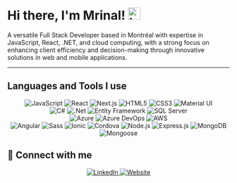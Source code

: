 # Hi there, I'm Mrinal! <img src="https://user-images.githubusercontent.com/1303154/88677602-1635ba80-d120-11ea-84d8-d263ba5fc3c0.gif" width="28px" height="28px" alt="hi"> 

A versatile Full Stack Developer based in Montréal with expertise in JavaScript, React, .NET, and cloud computing, with a strong focus on enhancing client efficiency and decision-making through innovative solutions in web and mobile applications.

---

## Languages and Tools I use
<div align="center">
  
  <img alt="JavaScript" src="https://img.shields.io/badge/javascript-%23323330.svg?style=for-the-badge&logo=javascript&logoColor=%23F7DF1E"/>
  <img alt="React" src="https://img.shields.io/badge/react-%2320232a.svg?style=for-the-badge&logo=react&logoColor=%2361DAFB"/>
  <img alt="Next.js" src="https://img.shields.io/badge/Next.js-%23000000.svg?style=for-the-badge&logo=next-dot-js&logoColor=white"/>
  <img alt="HTML5" src="https://img.shields.io/badge/html5-%23E34F26.svg?style=for-the-badge&logo=html5&logoColor=white"/>
  <img alt="CSS3" src="https://img.shields.io/badge/css3-%231572B6.svg?style=for-the-badge&logo=css3&logoColor=white"/>
  <img alt="Material UI" src="https://img.shields.io/badge/Material--UI-%230081CB.svg?style=for-the-badge&logo=material-ui&logoColor=white"/>
  <br/>
  <img alt="C#" src="https://img.shields.io/badge/C%23-%23239120.svg?style=for-the-badge&logo=c-sharp&logoColor=white"/>
  <img alt=".Net" src="https://img.shields.io/badge/.NET-%235C2D91.svg?style=for-the-badge&logo=dot-net&logoColor=white"/>
  <img alt="Entity Framework" src="https://img.shields.io/badge/Entity%20Framework-%235C2D91.svg?style=for-the-badge&logo=dot-net&logoColor=white"/>
  <img alt="SQL Server" src="https://img.shields.io/badge/SQL%20Server-%23CC2927.svg?style=for-the-badge&logo=microsoft-sql-server&logoColor=white"/>
  <br/>
  <img alt="Azure" src="https://img.shields.io/badge/Azure-%230072C6.svg?style=for-the-badge&logo=microsoft-azure&logoColor=white"/>
  <img alt="Azure DevOps" src="https://img.shields.io/badge/Azure%20DevOps-%230072C6.svg?style=for-the-badge&logo=azure-devops&logoColor=white"/>
  <img alt="AWS" src="https://img.shields.io/badge/AWS-%23FF9900.svg?style=for-the-badge&logo=amazon-aws&logoColor=white"/>
  <br/>
  <img alt="Angular" src="https://img.shields.io/badge/angular-%23DD0031.svg?style=for-the-badge&logo=angular&logoColor=white"/>
  <img alt="Sass" src="https://img.shields.io/badge/sass-%23CC6699.svg?style=for-the-badge&logo=sass&logoColor=white"/>
  <img alt="Ionic" src="https://img.shields.io/badge/Ionic-%234782BD.svg?style=for-the-badge&logo=ionic&logoColor=white"/>
  <img alt="Cordova" src="https://img.shields.io/badge/Cordova-%2320232a.svg?style=for-the-badge&logo=apache-cordova&logoColor=%23E8E8E8"/>
  <img alt="Node.js" src="https://img.shields.io/badge/Node.js-%2343853D.svg?style=for-the-badge&logo=node-dot-js&logoColor=white"/>
  <img alt="Express.js" src="https://img.shields.io/badge/Express.js-%23000000.svg?style=for-the-badge&logo=express&logoColor=white"/>
  <img alt="MongoDB" src="https://img.shields.io/badge/MongoDB-%2347A248.svg?style=for-the-badge&logo=mongodb&logoColor=white"/>
  <img alt="Mongoose" src="https://img.shields.io/badge/Mongoose-%23880000.svg?style=for-the-badge&logo=mongoose&logoColor=white"/>
</div>

<!-- ## :bar_chart:	Some statistics
<a href="https://github.com/mrynalrai">
  <img align="center" src="https://github-readme-stats.vercel.app/api/top-langs/?username=mrynalrai&theme=great-gatsby&layout=compact&langs_count=10" />
</a>
<a href="https://github.com/mrynalrai">
 <img align="center" src="https://github-readme-stats.vercel.app/api?username=mrynalrai&show_icons=true&theme=great-gatsby&line_height=27" alt="Mrinal's github stats"/>
</a> -->

## :link:	Connect with me

<div align="center">
  <a href="https://www.linkedin.com/in/mrinal-rai-37a33b11a/" target="_blank">
    <img alt="LinkedIn" src="https://img.shields.io/badge/linkedin-%230077B5.svg?style=for-the-badge&logo=linkedin&logoColor=white"/>
  </a>
  <a href="https://mrinalrai.in/" target="_blank">
  <img alt="Website" src="https://img.shields.io/badge/Website-%231877F2.svg?style=for-the-badge&logo=Website&logoColor=white"/>
  </a>
</a>
</div>
